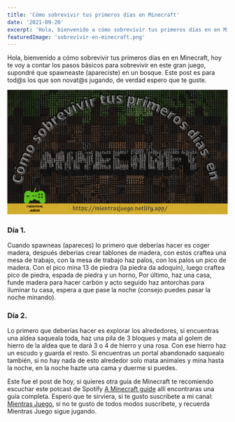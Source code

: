 ```yaml
---
title: 'Cómo sobrevivir tus primeros días en Minecraft'
date: '2021-09-20'
excerpt: 'Hola, bienvenido a cómo sobrevivir tus primeros días en en Minecraft, hoy te voy a contar los pasos básicos para sobrevivir en Minecraft, supondré que spawneaste en un bosque. Este post es para tod@s los que son novatos jugando, de verdad espero que te guste.'
featuredImage: 'sobrevivir-en-minecraft.png'
---
```

Hola, bienvenido a cómo sobrevivir tus primeros días en en Minecraft, hoy te voy a contar los pasos básicos para sobrevivir en este gran juego, supondré que spawneaste (apareciste) en un bosque. Este post es para tod@s los que son novat@s jugando, de verdad espero que te guste.

![Cómo sobrevivir tus primeros días en Minecraft](./sobrevivir-en-minecraft.png)

### Día 1.

Cuando spawneas (apareces) lo primero que deberías hacer es coger madera, después deberías crear tablones de madera, con estos craftea una mesa de trabajo, con la mesa de trabajo haz palos, con los palos un pico de madera. Con el pico mina 13 de piedra (la piedra da adoquín), luego craftea pico de piedra, espada de piedra y un horno, Por último, haz una casa, funde madera para hacer carbón y acto seguido haz antorchas para iluminar tu casa, espera a que pase la noche (consejo puedes pasar la noche minando).

### Día 2.

Lo primero que deberías hacer es explorar los alrededores, si encuentras una aldea saqueala  toda, haz una pila de 3 bloques y mata al golem de hierro de la aldea que te dará 3 o 4 de hierro y una rosa. Con ese hierro haz un escudo y guarda el resto. Si encuentras un portal abandonado saquealo también, si no hay nada de esto alrededor solo mata animales y mina hasta la noche, en la noche hazte una cama  y duerme si puedes.

Este fue el post de hoy, si quieres otra guía de Minecraft te recomiendo escuchar este potcast de Spotify [A Minecraft guide](https://open.spotify.com/show/4Y5nYZlGIXis9NDIUSayCD) allí encontraras una guía completa. 
Espero que te sirviera, si te gusto suscribete a mi canal: [Mientras Juego](https://www.youtube.com/channel/UCRS0lUQ3vG_Jr70W-cBw5Hg), si no te gusto de todos modos suscríbete, y recuerda Mientras Juego sigue jugando.